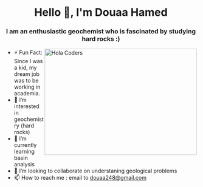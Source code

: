<h1 align="center">Hello 👋, I'm Douaa Hamed</h1>
<h3 align="center"> I am an enthusiastic geochemist who is fascinated by studying hard rocks :) </h3>

<img align="right" src="https://user-images.githubusercontent.com/105376349/167888404-67b379ac-5a42-48eb-a602-efb6777776ee.gif" alt="Hola Coders" width="400" height="280"/>


- ⚡ Fun Fact: Since I was a kid, my dream job was to be working in academia.
- 👀 I’m interested in geochemistry (hard rocks)
- 🌱 I’m currently learning basin analysis
- 💞️ I’m looking to collaborate on understaning geological problems
- 📫 How to reach me : email to douaa248@gmail.com

<!---
DouaaHamed/DouaaHamed is a ✨ special ✨ repository because its `README.md` (this file) appears on your GitHub profile.
You can click the Preview link to take a look at your changes.
--->
